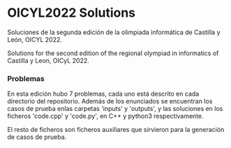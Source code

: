 # OICYL2022 Solutions

Soluciones de la segunda edición de la olimpiada informática de Castilla y León, OICYL 2022.

Solutions for the second edition of the regional olympiad in informatics of Castilla y Leon, OICyL 2022.

### Problemas

En esta edición hubo 7 problemas, cada uno está descrito en cada directorio del repositorio.
Además de los enunciados se encuentran los casos de prueba enlas carpetas 'inputs' y 'outputs', y
las soluciones en los ficheros 'code.cpp' y 'code.py', en C++ y python3 respectivamente.

El resto de ficheros son ficheros auxiliares que sirvieron para la generación de casos de prueba.

